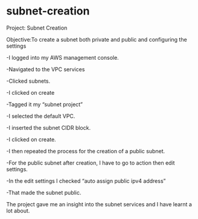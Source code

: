 # subnet-creation



Project: Subnet Creation



Objective:To create a subnet both private and public and configuring the settings



-I logged into my AWS management console.



-Navigated to the VPC services



-Clicked subnets.



-I clicked on create



-Tagged it my “subnet project”



-I selected the default VPC.



-I inserted the subnet CIDR block.



-I clicked on create.



-I then repeated the process for the creation of a public subnet.



-For the public subnet after creation, I have to go to action then edit settings.



-In the edit settings I checked “auto assign public ipv4 address”



-That made the subnet public.



The project gave me an insight into the subnet services and I have learnt a lot about.

